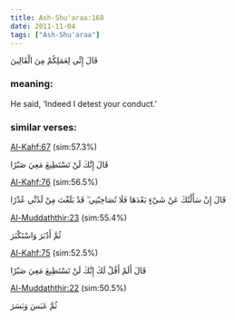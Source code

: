 ```yaml
---
title: Ash-Shu'araa:168
date: 2011-11-04
tags: ["Ash-Shu'araa"]
---
```

قَالَ إِنِّي لِعَمَلِكُمْ مِنَ الْقَالِينَ
### meaning: 
He said, ‘Indeed I detest your conduct.’
### similar verses: 

[Al-Kahf:67](/18/67) (sim:57.3%)

قَالَ إِنَّكَ لَنْ تَسْتَطِيعَ مَعِيَ صَبْرًا

[Al-Kahf:76](/18/76) (sim:56.5%)

قَالَ إِنْ سَأَلْتُكَ عَنْ شَيْءٍ بَعْدَهَا فَلَا تُصَاحِبْنِي ۖ قَدْ بَلَغْتَ مِنْ لَدُنِّي عُذْرًا

[Al-Muddaththir:23](/74/23) (sim:55.4%)

ثُمَّ أَدْبَرَ وَاسْتَكْبَرَ

[Al-Kahf:75](/18/75) (sim:52.5%)

قَالَ أَلَمْ أَقُلْ لَكَ إِنَّكَ لَنْ تَسْتَطِيعَ مَعِيَ صَبْرًا

[Al-Muddaththir:22](/74/22) (sim:50.5%)

ثُمَّ عَبَسَ وَبَسَرَ

